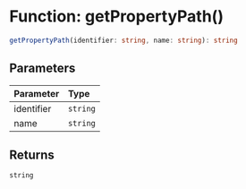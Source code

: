 # Function: getPropertyPath()

```ts
getPropertyPath(identifier: string, name: string): string
```

## Parameters

| Parameter  | Type     |
| :--------- | :------- |
| identifier | `string` |
| name       | `string` |

## Returns

`string`
